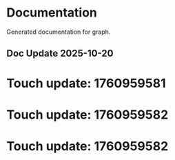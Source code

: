 # Documentation

Generated documentation for graph.

## Doc Update 2025-10-20

# Touch update: 1760959581

# Touch update: 1760959582

# Touch update: 1760959582
